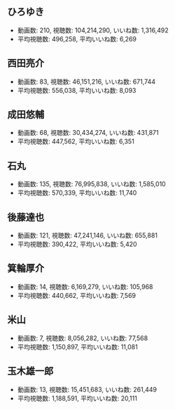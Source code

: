 ## ひろゆき

-   動画数: 210, 視聴数: 104,214,290, いいね数: 1,316,492
-   平均視聴数: 496,258, 平均いいね数: 6,269

## 西田亮介

-   動画数: 83, 視聴数: 46,151,216, いいね数: 671,744
-   平均視聴数: 556,038, 平均いいね数: 8,093

## 成田悠輔

-   動画数: 68, 視聴数: 30,434,274, いいね数: 431,871
-   平均視聴数: 447,562, 平均いいね数: 6,351

## 石丸

-   動画数: 135, 視聴数: 76,995,838, いいね数: 1,585,010
-   平均視聴数: 570,339, 平均いいね数: 11,740

## 後藤達也

-   動画数: 121, 視聴数: 47,241,146, いいね数: 655,881
-   平均視聴数: 390,422, 平均いいね数: 5,420

## 箕輪厚介

-   動画数: 14, 視聴数: 6,169,279, いいね数: 105,968
-   平均視聴数: 440,662, 平均いいね数: 7,569

## 米山

-   動画数: 7, 視聴数: 8,056,282, いいね数: 77,568
-   平均視聴数: 1,150,897, 平均いいね数: 11,081

## 玉木雄一郎

-   動画数: 13, 視聴数: 15,451,683, いいね数: 261,449
-   平均視聴数: 1,188,591, 平均いいね数: 20,111


